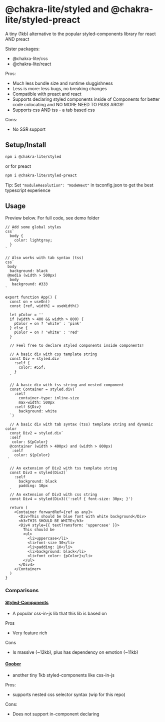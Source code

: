 # @chakra-lite/styled and @chakra-lite/styled-preact

A tiny (1kb) alternative to the popular styled-components library for react AND preact

Sister packages:

- @chakra-lite/css
- @chakra-lite/react

Pros:

- Much less bundle size and runtime sluggishness
- Less is more: less bugs, no breaking changes
- Compatible with preact and react
- Supports declaring styled components inside of Components for better code colocating and NO MORE NEED TO PASS ARGS!
- Supports css AND tss - a tab based css

Cons:

- No SSR support

## Setup/Install

```bash
npm i @chakra-lite/styled
```

or for preact

```bash
npm i @chakra-lite/styled-preact
```

Tip: Set `"moduleResolution": "NodeNext"` in tsconfig.json to get the best typescript experience

## Usage

Preview below. For full code, see demo folder

```tsx
// Add some global styles
css`
  body {
    color: lightgray;
  }
`

// Also works with tab syntax (tss)
css`
 body
  background: black
 @media (width > 500px)
  body
   background: #333
`

export function App() {
  const on = useOn()
  const [ref, width] = useWidth()

  let pColor = ''
  if (width > 400 && width > 800) {
    pColor = on ? 'white' : 'pink'
  } else {
    pColor = on ? 'white' : 'red'
  }

  // Feel free to declare styled components inside components!

  // A basic div with css template string
  const Div = styled.div`
    :self {
      color: #55f;
    }
  `

  // A basic div with tss string and nested component
  const Container = styled.div(`
    :self
      container-type: inline-size
      max-width: 500px
    :self ${Div}
      background: white
  `)

  // A basic div with tab syntax (tss) template string and dynamic color
  const Div2 = styled.div`
  :self
   color: ${pColor}
  @container (width > 400px) and (width > 800px)
   :self
    color: ${pColor}
 `

  // An extension of Div2 with tss template string
  const Div3 = styled(Div2)`
    :self
      background: black
      padding: 10px
  `
  // An extension of Div3 with css string
  const Div4 = styled(Div3)(':self { font-size: 30px; }')

  return (
    <Container forwardRef={ref as any}>
      <Div>This should be blue font with white background</Div>
      <h3>THIS SHOULD BE WHITE</h3>
      <Div4 style={{ textTransform: 'uppercase' }}>
        This should be
        <ul>
          <li>uppercase</li>
          <li>font-size 30</li>
          <li>padding: 10</li>
          <li>background: black</li>
          <li>font color: {pColor}</li>
        </ul>
      </Div4>
    </Container>
  )
}
```

### Comparisons

#### [Styled-Components](https://github.com/styled-components/styled-components)

- A popular css-in-js lib that this lib is based on

Pros

- Very feature rich

Cons

- Is massive (~12kb), plus has dependency on emotion (~11kb)

#### [Goober](https://github.com/cristianbote/goober)

- another tiny 1kb styled-components like css-in-js

Pros:

- supports nested css selector syntax (wip for this repo)

Cons:

- Does not support in-component declaring
